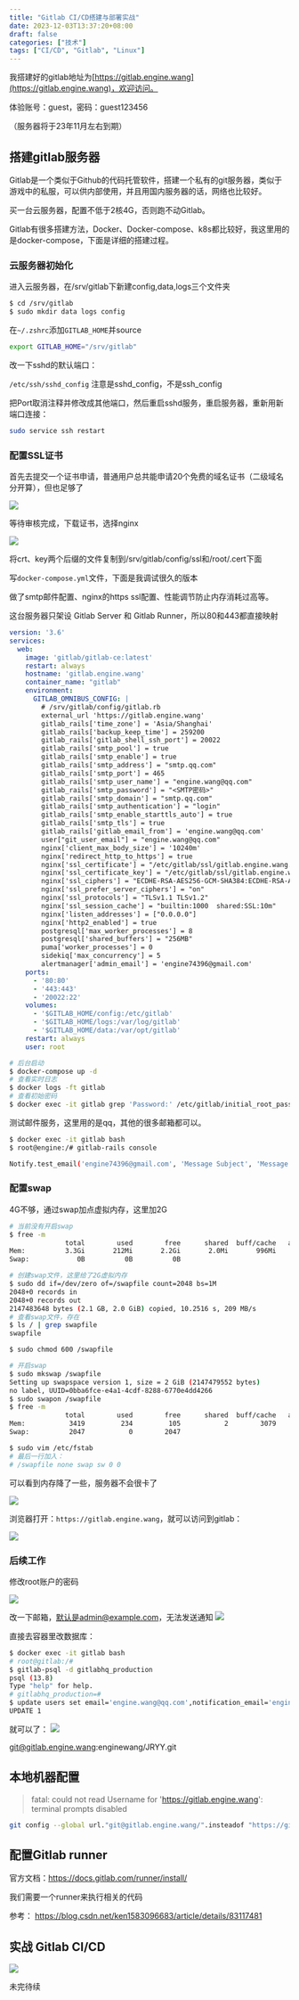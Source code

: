 ```yaml
---
title: "Gitlab CI/CD搭建与部署实战"
date: 2023-12-03T13:37:20+08:00
draft: false
categories: ["技术"]
tags: ["CI/CD", "Gitlab", "Linux"]
---
```


我搭建好的gitlab地址为[https://gitlab.engine.wang](https://gitlab.engine.wang)，欢迎访问。

体验账号：guest，密码：guest123456

（服务器将于23年11月左右到期）

## 搭建gitlab服务器

Gitlab是一个类似于Github的代码托管软件，搭建一个私有的git服务器，类似于游戏中的私服，可以供内部使用，并且用国内服务器的话，网络也比较好。

买一台云服务器，配置不低于2核4G，否则跑不动Gitlab。

Gitlab有很多搭建方法，Docker、Docker-compose、k8s都比较好，我这里用的是docker-compose，下面是详细的搭建过程。


### 云服务器初始化

进入云服务器，在/srv/gitlab下新建config,data,logs三个文件夹

```bash
$ cd /srv/gitlab
$ sudo mkdir data logs config
```

在`~/.zshrc`添加`GITLAB_HOME`并source

```bash
export GITLAB_HOME="/srv/gitlab"
```

改一下sshd的默认端口：

`/etc/ssh/sshd_config`
注意是sshd_config，不是ssh_config

把Port取消注释并修改成其他端口，然后重启sshd服务，重启服务器，重新用新端口连接：

```bash
sudo service ssh restart
```

### 配置SSL证书

首先去提交一个证书申请，普通用户总共能申请20个免费的域名证书（二级域名分开算），但也足够了

![](https://s2.loli.net/2022/11/26/iEdQB9PKqsU7gYh.png)

等待审核完成，下载证书，选择nginx

![](https://s2.loli.net/2022/11/26/rq42VEoAHzPDiu8.png)

将crt、key两个后缀的文件复制到/srv/gitlab/config/ssl和/root/.cert下面

写`docker-compose.yml`文件，下面是我调试很久的版本

做了smtp邮件配置、nginx的https ssl配置、性能调节防止内存消耗过高等。

这台服务器只架设 Gitlab Server 和 Gitlab Runner，所以80和443都直接映射

```yaml
version: '3.6'
services:
  web:
    image: 'gitlab/gitlab-ce:latest'
    restart: always
    hostname: 'gitlab.engine.wang'
    container_name: "gitlab"
    environment:
      GITLAB_OMNIBUS_CONFIG: |
        # /srv/gitlab/config/gitlab.rb
        external_url 'https://gitlab.engine.wang'
        gitlab_rails['time_zone'] = 'Asia/Shanghai'
        gitlab_rails['backup_keep_time'] = 259200
        gitlab_rails['gitlab_shell_ssh_port'] = 20022
        gitlab_rails['smtp_pool'] = true
        gitlab_rails['smtp_enable'] = true
        gitlab_rails['smtp_address'] = "smtp.qq.com"
        gitlab_rails['smtp_port'] = 465
        gitlab_rails['smtp_user_name'] = "engine.wang@qq.com"
        gitlab_rails['smtp_password'] = "<SMTP密码>"
        gitlab_rails['smtp_domain'] = "smtp.qq.com"
        gitlab_rails['smtp_authentication'] = "login"
        gitlab_rails['smtp_enable_starttls_auto'] = true
        gitlab_rails['smtp_tls'] = true
        gitlab_rails['gitlab_email_from'] = 'engine.wang@qq.com'
        user["git_user_email"] = "engine.wang@qq.com"
        nginx['client_max_body_size'] = '10240m'
        nginx['redirect_http_to_https'] = true
        nginx['ssl_certificate'] = "/etc/gitlab/ssl/gitlab.engine.wang.crt"
        nginx['ssl_certificate_key'] = "/etc/gitlab/ssl/gitlab.engine.wang.key"
        nginx['ssl_ciphers'] = "ECDHE-RSA-AES256-GCM-SHA384:ECDHE-RSA-AES128-GCM-SHA256"
        nginx['ssl_prefer_server_ciphers'] = "on"
        nginx['ssl_protocols'] = "TLSv1.1 TLSv1.2"
        nginx['ssl_session_cache'] = "builtin:1000  shared:SSL:10m"
        nginx['listen_addresses'] = ["0.0.0.0"]
        nginx['http2_enabled'] = true
        postgresql['max_worker_processes'] = 8
        postgresql['shared_buffers'] = "256MB"
        puma['worker_processes'] = 0
        sidekiq['max_concurrency'] = 5
        alertmanager['admin_email'] = 'engine74396@gmail.com'
    ports:
      - '80:80'
      - '443:443'
      - '20022:22'
    volumes:
      - '$GITLAB_HOME/config:/etc/gitlab'
      - '$GITLAB_HOME/logs:/var/log/gitlab'
      - '$GITLAB_HOME/data:/var/opt/gitlab'
    restart: always
    user: root
```


```bash
# 后台启动
$ docker-compose up -d
# 查看实时日志
$ docker logs -ft gitlab
# 查看初始密码
$ docker exec -it gitlab grep 'Password:' /etc/gitlab/initial_root_password
```

测试邮件服务，这里用的是qq，其他的很多邮箱都可以。

```bash
$ docker exec -it gitlab bash
$ root@engine:/# gitlab-rails console

Notify.test_email('engine74396@gmail.com', 'Message Subject', 'Message Body').deliver_now
```

### 配置swap


4G不够，通过swap加点虚拟内存，这里加2G

```bash
# 当前没有开启swap
$ free -m
              total        used        free      shared  buff/cache   available
Mem:          3.3Gi       212Mi       2.2Gi       2.0Mi       996Mi       2.9Gi
Swap:            0B          0B          0B

# 创建swap文件，这里给了2G虚拟内存
$ sudo dd if=/dev/zero of=/swapfile count=2048 bs=1M
2048+0 records in
2048+0 records out
2147483648 bytes (2.1 GB, 2.0 GiB) copied, 10.2516 s, 209 MB/s
# 查看swap文件，存在
$ ls / | grep swapfile
swapfile

$ sudo chmod 600 /swapfile

# 开启swap
$ sudo mkswap /swapfile
Setting up swapspace version 1, size = 2 GiB (2147479552 bytes)
no label, UUID=0bba6fce-e4a1-4cdf-8288-6770e4dd4266
$ sudo swapon /swapfile
$ free -m
              total        used        free      shared  buff/cache   available
Mem:           3419         234         105           2        3079        2909
Swap:          2047           0        2047
```

```bash
$ sudo vim /etc/fstab
# 最后一行加入：
# /swapfile none swap sw 0 0
```

可以看到内存降了一些，服务器不会很卡了

![](https://s2.loli.net/2022/11/28/TgqO5jHit6Ac2v9.png)

浏览器打开：`https://gitlab.engine.wang`，就可以访问到gitlab：

![](https://s2.loli.net/2022/11/28/lmbC9KkuJ5oqF6S.png)

### 后续工作

修改root账户的密码

![](https://s2.loli.net/2022/11/28/wqsKuMnyTDzFxfR.png)


改一下邮箱，默认是admin@example.com，无法发送通知
![](https://s2.loli.net/2022/11/28/WkAHCgIQqYwPzib.png)

直接去容器里改数据库：

```bash
$ docker exec -it gitlab bash
# root@gitlab:/#
$ gitlab-psql -d gitlabhq_production
psql (13.8)
Type "help" for help.
# gitlabhq_production=# 
$ update users set email='engine.wang@qq.com',notification_email='engine.wang@qq.com',commit_email='engine.wang@qq.com' where id = 1;
UPDATE 1
```

就可以了：
![](https://s2.loli.net/2022/11/28/arl2pEFfzM7vQme.png)

git@gitlab.engine.wang:enginewang/JRYY.git

## 本地机器配置

> fatal: could not read Username for 'https://gitlab.engine.wang': terminal prompts disabled

```bash
git config --global url."git@gitlab.engine.wang/".insteadof "https://gitlab.engine.wang/"
```

## 配置Gitlab runner

官方文档：https://docs.gitlab.com/runner/install/

我们需要一个runner来执行相关的代码

参考：
https://blog.csdn.net/ken1583096683/article/details/83117481

## 实战 Gitlab CI/CD

![](https://s2.loli.net/2022/11/28/zgu9wiSUTXscODk.png)

未完待续